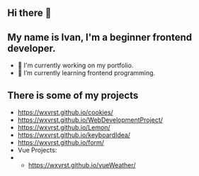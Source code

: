 ## Hi there 👋
## My name is Ivan, I'm a beginner frontend developer.

- 🔭 I'm currently working on my portfolio.
- 🌱 I’m currently learning frontend programming.

## There is some of my projects

- https://wxvrst.github.io/cookies/
- https://wxvrst.github.io/WebDevelopmentProject/
- https://wxvrst.github.io/Lemon/
- https://wxvrst.github.io/keyboardIdea/
- https://wxvrst.github.io/form/
- Vue Projects:
- - https://wxvrst.github.io/vueWeather/

